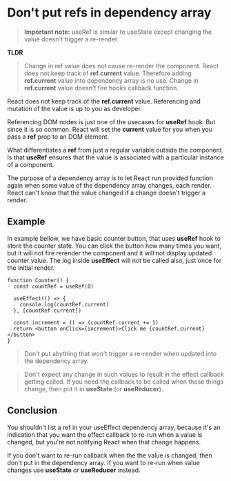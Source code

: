# Don't put refs in dependency array

> **Important note:** useRef is similar to useState except changing the value doesn't trigger a re-render.

**TLDR**
> Change in ref value does not cause re-render the component. React does not keep track of **ref.current** value. Therefore adding **ref.current** value into dependency array is no use. Change in **ref.current** value doesn't fire hooks callback function.

React does not keep track of the **ref.current** value. Referencing and mutation of the value is up to you as developer. 

Referencing DOM nodes is just one of the usecases for **useRef** hook. But since it is so common. React will set the **current** value for you when you pass a **ref** prop to an DOM element.

What differentiates a **ref** from just a regular variable outside the component. Is that **useRef** ensures that the value is associated with a particular instance of a component.

The purpose of a dependency array is to let React run provided function again when some value of the dependency array changes, each render. React can't know that the value changed if a change doesn't trigger a render. 

## Example
In example bellow, we have basic counter button, that uses **useRef** hook to store the counter state. You can click the button how many times you want, but it will not fire rerender the component and it will not display updated counter value. The log inside **useEffect** will not be called also, just once for the initial render.

```tsx
function Counter() {
  const countRef = useRef(0)

  useEffect(() => {
    console.log(countRef.current)
  }, [countRef.current])

  const increment = () => (countRef.current += 1)
  return <button onClick={increment}>Click me {countRef.current}</button>
}
```

> Don't put abything that won't trigger a re-render when updated into the dependency array. 

> Don't expect any change in such values to result in the effect callback getting called. If you need the callback to be called when those things change, then put it in **useState** (or **useReducer**).

## Conclusion

You shouldn't list a ref in your useEffect dependency array, because it's an indication that you want the effect callback to re-run when a value is changed, but you're not notifying React when that change happens. 

If you don't want to re-run callback when the the value is changed, then don't put in the dependency array. If you want to re-run when value changes use **useState** or **useReducer** instead.